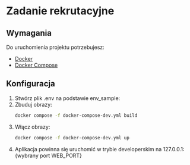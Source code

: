 # Zadanie rekrutacyjne

## Wymagania

Do uruchomienia projektu potrzebujesz:
- [Docker](https://www.docker.com/get-started)
- [Docker Compose](https://docs.docker.com/compose/install/)

## Konfiguracja

1. Stwórz plik .env na podstawie env_sample:
2. Zbuduj obrazy:
   ```bash
   docker compose -f docker-compose-dev.yml build
3. Włącz obrazy:
   ```bash
   docker compose -f docker-compose-dev.yml up
4. Aplikacja powinna się uruchomić w trybie developerskim na 127.0.0.1:{wybrany port WEB_PORT}